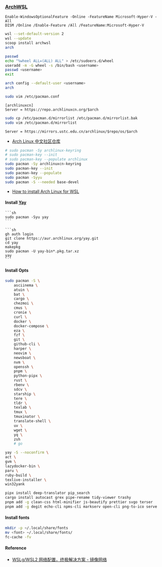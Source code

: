 ### [ArchWSL](https://github.com/yuk7/ArchWSL)

```pwsh
Enable-WindowsOptionalFeature -Online -FeatureName Microsoft-Hyper-V -All
DISM /Online /Enable-Feature /All /FeatureName:Microsoft-Hyper-V
```

```sh
wsl --set-default-version 2
wsl --update
scoop install archwsl
arch
```

```sh
passwd
echo "%wheel ALL=(ALL) ALL" > /etc/sudoers.d/wheel
useradd -m -G wheel -s /bin/bash <username>
passwd <username>
exit
```

```sh
arch config --default-user <username>
arch
```

```sh
sudo vim /etc/pacman.conf
```

```
[archlinuxcn]
Server = https://repo.archlinuxcn.org/$arch
```

```sh
sudo cp /etc/pacman.d/mirrorlist /etc/pacman.d/mirrorlist.bak
sudo vim /etc/pacman.d/mirrorlist
```

```
Server = https://mirrors.ustc.edu.cn/archlinux/$repo/os/$arch
```

- [Arch Linux 中文社区仓库](https://www.archlinuxcn.org/archlinux-cn-repo-and-mirror/)

```sh
# sudo pacman -Sy archlinux-keyring
# sudo pacman-key --init
# sudo pacman-key --populate archlinux
sudo pacman -Sy archlinuxcn-keyring
sudo pacman-key --init
sudo pacman-key --populate
sudo pacman -Syyu
sudo pacman -S --needed base-devel
```

- [How to install Arch Linux for WSL](https://dev.to/jrcharney/how-to-install-arch-linux-for-wsl-184a)

#### Install [Yay](https://github.com/Jguer/yay)

````{tab} pacman
```sh
sudo pacman -Syu yay
```
````

````{tab} From source
```sh
gh auth login
git clone https://aur.archlinux.org/yay.git
cd yay
makepkg
sudo pacman -U yay-bin*.pkg.tar.xz
yay
```
````

#### Install Opts

```sh
sudo pacman -S \
	asciinema \
	atuin \
	bat \
	cargo \
	chezmoi \
	cmus \
	cronie \
	curl \
	docker \
	docker-compose \
	eza \
	fzf \
	git \
	github-cli \
	harper \
	neovim \
	newsboat \
	nvm \
	openssh \
	pnpm \
	python-pipx \
	rust \
	rbenv \
	sdcv \
	starship \
	tere \
	tldr \
	texlab \
	tmux \
	tmuxinator \
	translate-shell \
	uv \
	wget \
	yq \
	zsh
	# go
```

```sh
yay -S --noconfirm \
act \
gvm \
lazydocker-bin \
paru \
ruby-build \
texlive-installer \
win32yank
```

```sh
pipx install deep-translator pip_search
cargo install autocast grex pipe-rename tidy-viewer trashy
pnpm add -g clean-css html-minifier js-beautify prettier svgo terser
pnpm add -g degit echo-cli npms-cli markserv open-cli png-to-ico serve
```

#### Install fonts

```sh
mkdir -p ~/.local/share/fonts
mv <font> ~/.local/share/fonts/
fc-cache -fv
```

#### Reference

- [WSLg/WSL2 网络配置，终极解决方案 - 镜像网络](https://blog.gazer.win/essay/wsl2-mirrored-network.html)